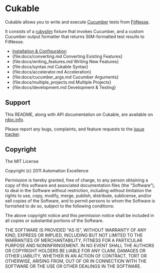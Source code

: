 Cukable
=======

Cukable allows you to write and execute [Cucumber](http://cukes.info) tests
from [FitNesse](http://fitnesse.org).

It consists of a [rubyslim](http://github.com/unclebob/rubyslim) fixture that
invokes Cucumber, and a custom Cucumber output formatter that returns
SliM-formatted test results to FitNesse.

- [Installation & Configuration](docs/install.md)
- {file:docs/converting.md Converting Existing Features}
- {file:docs/writing_features.md Writing New Features}
- {file:docs/syntax.md Cukable Syntax}
- {file:docs/accelerator.md Acceleration}
- {file:docs/cucumber_args.md Cucumber Arguments}
- {file:docs/multiple_projects.md Multiple Projects}
- {file:docs/development.md Development & Testing}


Support
-------

This README, along with API documentation on Cukable, are available on
[rdoc.info](http://rdoc.info/github/wapcaplet/cukable/master/frames).

Please report any bugs, complaints, and feature requests to the
[issue tracker](http://github.com/wapcaplet/cukable/issues).


Copyright
---------

The MIT License

Copyright (c) 2011 Automation Excellence

Permission is hereby granted, free of charge, to any person obtaining
a copy of this software and associated documentation files (the
"Software"), to deal in the Software without restriction, including
without limitation the rights to use, copy, modify, merge, publish,
distribute, sublicense, and/or sell copies of the Software, and to
permit persons to whom the Software is furnished to do so, subject to
the following conditions:

The above copyright notice and this permission notice shall be
included in all copies or substantial portions of the Software.

THE SOFTWARE IS PROVIDED "AS IS", WITHOUT WARRANTY OF ANY KIND,
EXPRESS OR IMPLIED, INCLUDING BUT NOT LIMITED TO THE WARRANTIES OF
MERCHANTABILITY, FITNESS FOR A PARTICULAR PURPOSE AND
NONINFRINGEMENT. IN NO EVENT SHALL THE AUTHORS OR COPYRIGHT HOLDERS BE
LIABLE FOR ANY CLAIM, DAMAGES OR OTHER LIABILITY, WHETHER IN AN ACTION
OF CONTRACT, TORT OR OTHERWISE, ARISING FROM, OUT OF OR IN CONNECTION
WITH THE SOFTWARE OR THE USE OR OTHER DEALINGS IN THE SOFTWARE.

